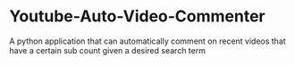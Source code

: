 # Youtube-Auto-Video-Commenter
A python application that can automatically comment on recent videos that have a certain sub count given a desired search term
